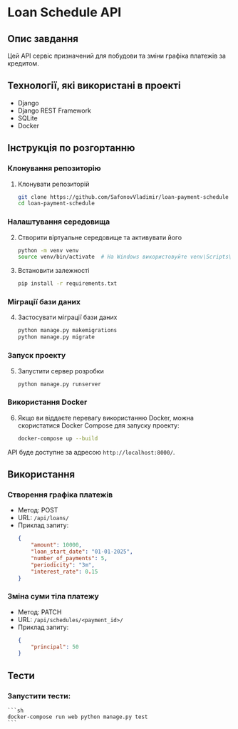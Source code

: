 # Loan Schedule API

## Опис завдання
Цей API сервіс призначений для побудови та зміни графіка платежів за кредитом.

## Технології, які використані в проекті
- Django
- Django REST Framework
- SQLite
- Docker 

## Інструкція по розгортанню

### Клонування репозиторію
1. Клонувати репозиторій
    ```sh
    git clone https://github.com/SafonovVladimir/loan-payment-schedule
    cd loan-payment-schedule
    ```

### Налаштування середовища
2. Створити віртуальне середовище та активувати його
    ```sh
    python -m venv venv
    source venv/bin/activate  # На Windows використовуйте venv\Scripts\activate
    ```

3. Встановити залежності
    ```sh
    pip install -r requirements.txt
    ```

### Міграції бази даних
4. Застосувати міграції бази даних
    ```sh
    python manage.py makemigrations
    python manage.py migrate
    ```

### Запуск проекту
5. Запустити сервер розробки
    ```sh
    python manage.py runserver
    ```

### Використання Docker
6. Якщо ви віддаєте перевагу використанню Docker, можна скористатися Docker Compose для запуску проекту:
    ```sh
    docker-compose up --build
    ```

API буде доступне за адресою `http://localhost:8000/`.

## Використання

### Створення графіка платежів
- Метод: POST
- URL: `/api/loans/`
- Приклад запиту:
    ```json
    {
        "amount": 10000,
        "loan_start_date": "01-01-2025",
        "number_of_payments": 5,
        "periodicity": "3m",
        "interest_rate": 0.15
    }
    ```

### Зміна суми тіла платежу
- Метод: PATCH
- URL: `/api/schedules/<payment_id>/`
- Приклад запиту:
    ```json
    {
        "principal": 50
    }
    ```

## Тести

### Запустити тести:
    ```sh
    docker-compose run web python manage.py test
    ```